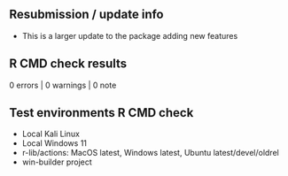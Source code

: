 ## Resubmission / update info

* This is a larger update to the package adding new features

## R CMD check results

0 errors | 0 warnings | 0 note

## Test environments R CMD check
* Local Kali Linux
* Local Windows 11
* r-lib/actions: MacOS latest, Windows latest, Ubuntu latest/devel/oldrel
* win-builder project

